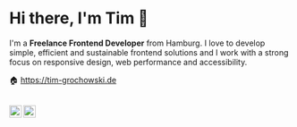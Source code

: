 # Hi there, I'm Tim 👋

I'm a **Freelance Frontend Developer** from Hamburg. I love to develop simple, efficient and sustainable frontend solutions and I work with a strong focus on responsive design, web performance and accessibility.

🏠 https://tim-grochowski.de

<br>
<a href="https://twitter.com/ti_gr">
  <img align="left" alt="Twitter profile Tim Grochowski" width="22px" src="https://cdn.jsdelivr.net/npm/simple-icons@v3/icons/twitter.svg" />
</a>
<a href="https://www.linkedin.com/in/tim-grochowski/">
  <img align="left" alt="LinkdeIn profile Tim Grochowski" width="22px" src="https://cdn.jsdelivr.net/npm/simple-icons@v3/icons/linkedin.svg" />
</a>
